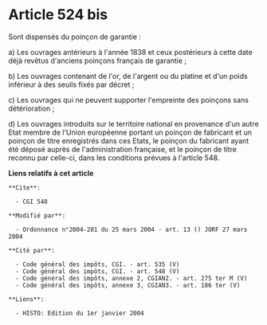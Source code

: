 # Article 524 bis

Sont dispensés du poinçon de garantie :

a) Les ouvrages antérieurs à l'année 1838 et ceux postérieurs à cette date déjà revêtus d'anciens poinçons français de
garantie ;

b) Les ouvrages contenant de l'or, de l'argent ou du platine et d'un poids inférieur à des seuils fixés par décret ;

c) Les ouvrages qui ne peuvent supporter l'empreinte des poinçons sans détérioration ;

d) Les ouvrages introduits sur le territoire national en provenance d'un autre Etat membre de l'Union européenne portant un
poinçon de fabricant et un poinçon de titre enregistrés dans ces Etats, le poinçon du fabricant ayant été déposé auprès de
l'administration française, et le poinçon de titre reconnu par celle-ci, dans les conditions prévues à l'article 548.

**Liens relatifs à cet article**

	**Cite**:

	  - CGI 548

	**Modifié par**:

	  - Ordonnance n°2004-281 du 25 mars 2004 - art. 13 () JORF 27 mars 2004

	**Cité par**:

	  - Code général des impôts, CGI. - art. 535 (V)
	  - Code général des impôts, CGI. - art. 548 (V)
	  - Code général des impôts, annexe 2, CGIAN2. - art. 275 ter M (V)
	  - Code général des impôts, annexe 3, CGIAN3. - art. 186 ter (V)

	**Liens**:

	  - HISTO: Edition du 1er janvier 2004
